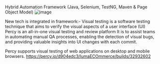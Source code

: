 Hybrid Automation Framework
(Java, Selenium, TestNG, Maven & Page Object Model) 
![image](https://github.com/hipsane2566/lumaEcommerce/assets/37021704/1ff1cc76-7314-412a-b16a-bdfd704637f0)


New tech is integrated in framework:-
Visual testing is a software testing technique that aims to verify the visual aspects of a user interface (UI)
Percy is an all-in-one visual testing and review platform It is to assist teams in automating manual QA processes, enabling the detection of visual bugs, and providing valuable insights into UI changes with each commit.

Percy supports visual testing of web applications on desktop and mobile browsers.
https://percy.io/d904edc3/lumaECOmmerce/builds/32932602
